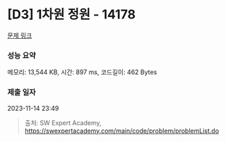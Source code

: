 # [D3] 1차원 정원 - 14178 

[문제 링크](https://swexpertacademy.com/main/code/problem/problemDetail.do?contestProbId=AX_N3oSqcyUDFARi) 

### 성능 요약

메모리: 13,544 KB, 시간: 897 ms, 코드길이: 462 Bytes

### 제출 일자

2023-11-14 23:49



> 출처: SW Expert Academy, https://swexpertacademy.com/main/code/problem/problemList.do